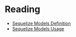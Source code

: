 # Reading

- [Sequelize Models Definition](http://docs.sequelizejs.com/manual/tutorial/models-definition.html)
- [Sequelize Models Usage](http://docs.sequelizejs.com/manual/tutorial/models-usage.html)
